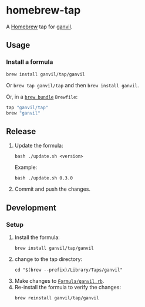 # homebrew-tap

A [Homebrew](https://brew.sh) tap for [ganvil](https://codeberg.org/ganvil/ganvil).

## Usage

### Install a formula

`brew install ganvil/tap/ganvil`

Or `brew tap ganvil/tap` and then `brew install ganvil`.

Or, in a [`brew bundle`](https://github.com/Homebrew/homebrew-bundle) `Brewfile`:

```ruby
tap "ganvil/tap"
brew "ganvil"
```

## Release

1. Update the formula:
   ```shell
   bash ./update.sh <version>
   ```
   Example:
   ```shell
   bash ./update.sh 0.3.0
   ```
2. Commit and push the changes.

## Development

### Setup

1.  Install the formula:
    ```shell
    brew install ganvil/tap/ganvil
    ```
1.  change to the tap directory:
    ```shell
    cd "$(brew --prefix)/Library/Taps/ganvil"
    ```
1.  Make changes to [`Formula/ganvil.rb`](./Formula/ganvil.rb).
1.  Re-install the formula to verify the changes:
    ```shell
    brew reinstall ganvil/tap/ganvil
    ```
